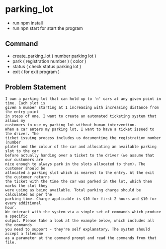 # parking_lot

- run npm install
- run npn start for start the program

## Command
 - create_parking_lot ( number parking lot )
 - park ( registration number ) ( color )
 - status ( check status parking lot )
 - exit ( for exit program )

## Problem Statement
    I own a parking lot that can hold up to 'n' cars at any given point in time. Each slot is
    given a number starting at 1 increasing with increasing distance from the entry point
    in steps of one. I want to create an automated ticketing system that allows my
    customers to use my parking lot without human intervention.
    When a car enters my parking lot, I want to have a ticket issued to the driver. The
    ticket issuing process includes us documenting the registration number (number
    plate) and the colour of the car and allocating an available parking slot to the car
    before actually handing over a ticket to the driver (we assume that our customers are
    nice enough to always park in the slots allocated to them). The customer should be
    allocated a parking slot which is nearest to the entry. At the exit the customer returns
    the ticket with the time the car was parked in the lot, which then marks the slot they
    were using as being available. Total parking charge should be calculated as per the
    parking time. Charge applicable is $10 for first 2 hours and $10 for every additional
    hour.
    We interact with the system via a simple set of commands which produce a specific
    output. Please take a look at the example below, which includes all the commands 
    you need to support - they're self explanatory. The system should accept a filename
    as a parameter at the command prompt and read the commands from that file.